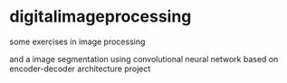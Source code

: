 # digitalimageprocessing
some exercises in image processing

and a image segmentation using convolutional neural network based on encoder-decoder architecture project
